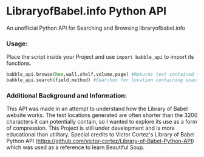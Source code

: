 # LibraryofBabel.info Python API
An unofficial Python API for Searching and Browsing libraryofbabel.info

### Usage:
Place the script inside your Project and use `import babble_api` to import its functions.

```python
babble_api.browse(hex,wall,shelf,volume,page) #Returns text contained from a specific location
babble_api.search(field,method) #Searches for location containing exact text- returns it as list
```


### Additional Background and Information:
This API was made in an attempt to understand how the Library of Babel website works. The text locations generated are often shorter than the 3200 characters it can potentially contain, so I wanted to explore its use as a form of compression.
This Project is still under development and is more educational than utilitary. Special credits to Victor Cortez's Library of Babel Python API (https://github.com/victor-cortez/Library-of-Babel-Python-API) which was used as a reference to learn Beautiful Soup.
